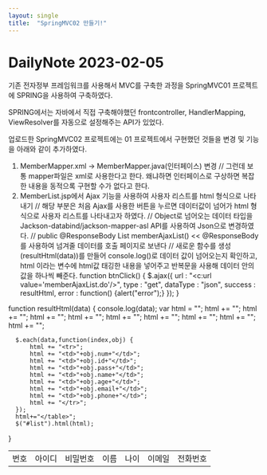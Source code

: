 ```yaml
---
layout: single
title:  "SpringMVC02 만들기!"
---
```


# DailyNote 2023-02-05
기존 전자정부 프레임워크를 사용해서 MVC를 구축한 과정을 SpringMVC01 프로젝트에 SPRING을 사용하여 구축하였다.

SPRING에서는 자바에서 직접 구축해야했던 frontcontroller, HandlerMapping, ViewResolver를 자동으로 설정해주는 API가 있었다.

업로드한 SpringMVC02 프로젝트에는 01 프로젝트에서 구현했던 것들을 변경 및 기능을 아래와 같이 추가하였다.
1. MemberMapper.xml -> MemberMapper.java(인터페이스) 변경 
// 그런데 보통 mapper파일은 xml로 사용한다고 한다. 왜냐하면 인터페이스로 구상하면 복잡한 내용을 동적으록 구현할 수가 없다고 한다.
2. MemberList.jsp에서 Ajax 기능을 사용하여 사용자 리스트를 html 형식으로 나타내기
// 해당 부분은 처음 Ajax를 사용한 버튼을 누르면 데이터값이 넘어가 html 형식으로 사용자 리스트를 나타내고자 하였다.
// Object로 넘어오는 데이터 타입을 Jackson-databind/jackson-mapper-asl API를 사용하여 Json으로 변경하였다.
// public @ResponseBody List<MemberVO> memberAjaxList() << @ResponseBody를 사용하여 넘겨줄 데이터를 호출 페이지로 보낸다
// 새로운 함수를 생성(resultHtml(data))를 만들어 console.log()로 데이터 값이 넘어오는지 확인하고, html 이라는 변수에 html값 태깅한      내용을 넣어주고 반복문을 사용해 데이터 안의 값을 하나씩 빼준다.
  function btnClick() {
	  $.ajax({
		 url : "<c:url value='memberAjaxList.do'/>",
		 type : "get",
		 dataType : "json",
		 success : resultHtml,
		 error : function() {alert("error");}
	  });
  }
  
  function resultHtml(data) {
	  console.log(data);
	  var html = "<table class='table table-bordered'>";
	  html += "<tr>";
	  html += "<td>번호</td>";
	  html += "<td>아이디</td>";
	  html += "<td>비밀번호</td>";
	  html += "<td>이름</td>";
	  html += "<td>나이</td>";
	  html += "<td>이메일</td>";
	  html += "<td>전화번호</td>";
	  html += "</tr>";

	  $.each(data,function(index,obj) {
		  html += "<tr>";
		  html += "<td>"+obj.num+"</td>";
		  html += "<td>"+obj.id+"</td>";
		  html += "<td>"+obj.pass+"</td>";
		  html += "<td>"+obj.name+"</td>";
		  html += "<td>"+obj.age+"</td>";
		  html += "<td>"+obj.email+"</td>";
		  html += "<td>"+obj.phone+"</td>";
		  html += "</tr>";
	  });
	  html+="</table>";
	  $("#list").html(html);
  }
  
  
